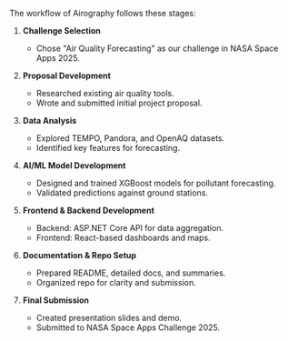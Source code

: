 The workflow of Airography follows these stages:

1. **Challenge Selection**  
   - Chose "Air Quality Forecasting" as our challenge in NASA Space Apps 2025.

2. **Proposal Development**  
   - Researched existing air quality tools.  
   - Wrote and submitted initial project proposal.

3. **Data Analysis**  
   - Explored TEMPO, Pandora, and OpenAQ datasets.  
   - Identified key features for forecasting.

4. **AI/ML Model Development**  
   - Designed and trained XGBoost models for pollutant forecasting.  
   - Validated predictions against ground stations.

5. **Frontend & Backend Development**  
   - Backend: ASP.NET Core API for data aggregation.  
   - Frontend: React-based dashboards and maps.

6. **Documentation & Repo Setup**  
   - Prepared README, detailed docs, and summaries.  
   - Organized repo for clarity and submission.

7. **Final Submission**  
   - Created presentation slides and demo.  
   - Submitted to NASA Space Apps Challenge 2025.
